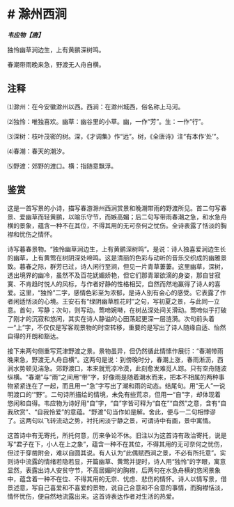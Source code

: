 # # 滁州西涧

***韦应物【唐】***

独怜幽草涧边生，上有黄鹂深树鸣。

春潮带雨晚来急，野渡无人舟自横。

## 注释

⑴滁州：在今安徽滁州以西。西涧：在滁州城西，俗名称上马河。

⑵独怜：唯独喜欢。幽草：幽谷里的小草。幽，一作“芳”。生：一作“行”。

⑶深树：枝叶茂密的树。深，《才调集》作“远”。树，《全唐诗》注“有本作‘处’”。

⑷春潮：春天的潮汐。

⑸野渡：郊野的渡口。横：指随意飘浮。

## 鉴赏

这是一首写景的小诗，描写春游滁州西涧赏景和晚潮带雨的野渡所见。首二句写春景、爱幽草而轻黄鹂，以喻乐守节，而嫉高媚；后二句写带雨春潮之急，和水急舟横的景象，蕴含一种不在其位，不得其用的无可奈何之忧伤。全诗表露了恬淡的胸襟和忧伤之情怀。

诗写暮春景物。“独怜幽草涧边生，上有黄鹂深树鸣”。是说：诗人独喜爱涧边生长的幽草，上有黄莺在树阴深处啼鸣。这是清丽的色彩与动听的音乐交织成的幽雅景致。暮春之际，群芳已过，诗人闲行至涧，但见一片青草萋萋。这里幽草，深树，透出境界的幽冷，虽然不及百花妩媚娇艳，但它们那青翠欲滴的身姿，那自甘寂寞、不肯趋时悦人的风标，与作者好静的性格相契，自然而然地赢得了诗人的喜爱。这里，“独怜”二字，感情色彩至为浓郁，是诗人别有会心的感受。它表露了作者闲适恬淡的心境。王安石有“绿阴幽草胜花时”之句，写初夏之景，与此同一立意。首句，写静；次句，则写动。莺啼婉啭，在树丛深处间关滑动。莺啼似乎打破了刚才的沉寂和悠闲，其实在诗人静谥的心田荡起更深一层涟漪。次句前头着一“上”字，不仅仅是写客观景物的时空转移，重要的是写出了诗人随缘自适、怡然自得的开朗和豁达。

接下来两句侧重写荒津野渡之景。景物虽异，但仍然循此情愫作展衍：“春潮带雨晚来急，野渡无人舟自横”。这两句是说：到傍晚时分，春潮上涨，春雨淅沥，西涧水势顿见湍急。郊野渡口，本来就荒凉冷漠，此刻愈发难觅人踪。只有空舟随波纵横。“春潮”与“雨”之间用“带”字，好像雨是随着潮水而来，把本不相属的两种事物紧紧连在了一起，而且用一“急”字写出了潮和雨的动态。结尾句。用“无人”一说明渡口的‘“野”。二句诗所描绘的情境，未免有些荒凉，但用一“自”字，却体现着悠闲和自得。韦应物为诗好用“自”字，“自”字皆可释为“自在”“自然”之意，含有“自我欣赏”、“自我怜爱”的意蕴。“野渡”句当作如是解。舍此，便与一二句相悖谬了。这两句以飞转流动之势，衬托闲淡宁静之景，可谓诗中有画，景中寓情。

这首诗中有无寄托，所托何意，历来争论不休。旧注以为这首诗有政治寄托，说是写“君子在下，小人在上之象”，蕴含一种不在其位，不得其用的无可奈何之忧伤，但过于穿凿附会，难以自圆其说。有人认为“此偶赋西涧之景，不必有所托意”。实则诗中流露的情绪若隐若显，开篇幽草、黄莺并提时，诗人用“独怜”的字眼，寓意显然，表露出诗人安贫守节，不高居媚时的胸襟，后两句在水急舟横的悠闲景象中，蕴含着一种不在位、不得其用的无奈、忧虑、悲伤的情怀。诗人以情写景，借景述意，写自己喜爱和不喜爱的景物，说自己合意和不合意的事情，而胸襟恬淡，情怀忧伤，便自然地流露出来。这首诗表达作者对生活的热爱。
